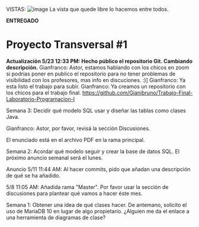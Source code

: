 VISTAS:
![image](https://user-images.githubusercontent.com/82464280/119413702-88d1e100-bcc4-11eb-9cd1-ddaa8d797f4c.png)
La vista que quede libre lo hacemos entre todos.

**ENTREGADO**

# Proyecto Transversal #1
**Actualización 5/23 12:33 PM: Hecho público el repositorio Git. Cambiando descripción.**
Gianfranco: Astor, estamos hablando con los chicos en zoom si podrias poner en publico el repositorio para no tener problemas de visibilidad con los profesores, mas info en discuciones. :)]
Gianfranco: Ya esta listo el trabajo para subir.
Gianfranco: Ya creamos un repositorio con los chicos para el trabajo final. https://github.com/Gianibruno/Trabajo-Final-Laboratorio-Programacion-I

Semana 3: Decidir qué modelo SQL usar y diseñar las tablas como clases Java.

Gianfranco: Astor, por favor, revisá la sección Discusiones.

El enunciado está en el archivo PDF en la rama principal.

Semana 2: Acordar qué modelo seguir y crear la base de datos SQL.
El próximo anuncio semanal será el lunes.

Anuncio 5/11 11:44 AM: Al hacer commits, pido que añadan una descripción de qué se ha añadido.

5/8 11:05 AM: Añadida rama "Master".
Por favor usar la sección de discusiones para plantear qué vamos a hacer éste mes.

Semana 1: Obtener una idea de qué clases hacer.
De antemano, solicito el uso de MariaDB 10 en lugar de algo propietario.
¿Alguien me da el enlace a una herramienta de diagramas de clase?

